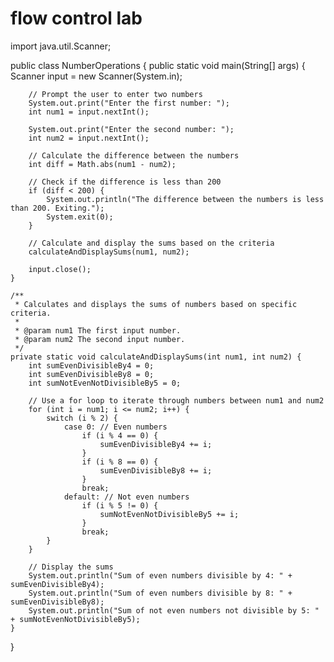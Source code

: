 # flow control  lab
 
import java.util.Scanner;

public class NumberOperations {
    public static void main(String[] args) {
        Scanner input = new Scanner(System.in);

        // Prompt the user to enter two numbers
        System.out.print("Enter the first number: ");
        int num1 = input.nextInt();

        System.out.print("Enter the second number: ");
        int num2 = input.nextInt();

        // Calculate the difference between the numbers
        int diff = Math.abs(num1 - num2);

        // Check if the difference is less than 200
        if (diff < 200) {
            System.out.println("The difference between the numbers is less than 200. Exiting.");
            System.exit(0);
        }

        // Calculate and display the sums based on the criteria
        calculateAndDisplaySums(num1, num2);

        input.close();
    }

    /**
     * Calculates and displays the sums of numbers based on specific criteria.
     *
     * @param num1 The first input number.
     * @param num2 The second input number.
     */
    private static void calculateAndDisplaySums(int num1, int num2) {
        int sumEvenDivisibleBy4 = 0;
        int sumEvenDivisibleBy8 = 0;
        int sumNotEvenNotDivisibleBy5 = 0;

        // Use a for loop to iterate through numbers between num1 and num2
        for (int i = num1; i <= num2; i++) {
            switch (i % 2) {
                case 0: // Even numbers
                    if (i % 4 == 0) {
                        sumEvenDivisibleBy4 += i;
                    }
                    if (i % 8 == 0) {
                        sumEvenDivisibleBy8 += i;
                    }
                    break;
                default: // Not even numbers
                    if (i % 5 != 0) {
                        sumNotEvenNotDivisibleBy5 += i;
                    }
                    break;
            }
        }

        // Display the sums
        System.out.println("Sum of even numbers divisible by 4: " + sumEvenDivisibleBy4);
        System.out.println("Sum of even numbers divisible by 8: " + sumEvenDivisibleBy8);
        System.out.println("Sum of not even numbers not divisible by 5: " + sumNotEvenNotDivisibleBy5);
    }
}
